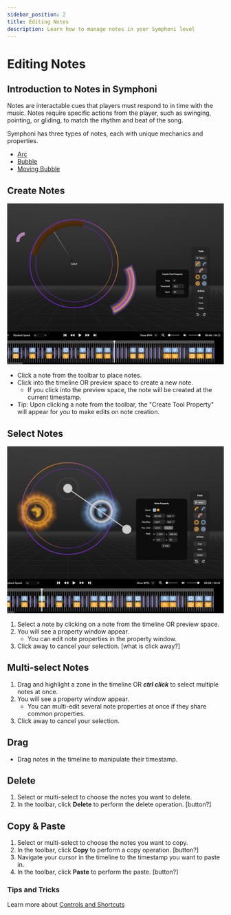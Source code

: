 ```yaml
---
sidebar_position: 2
title: Editing Notes
description: Learn how to manage notes in your Symphoni level
---
```


# Editing Notes

## Introduction to Notes in Symphoni
Notes are interactable cues that players must respond to in time with the music. 
Notes require specific actions from the player, such as swinging, pointing, or gliding, to match the rhythm and beat of the song.

Symphoni has three types of notes, each with unique mechanics and properties.
- [Arc](/docs/map/3-arc.md)
- [Bubble](/docs/map/4-bubble.md)
- [Moving Bubble](/docs/map//5-moving-bubble.md)

## Create Notes
![Create notes](/img/createArcs.png)
- Click a note from the toolbar to place notes.
- Click into the timeline OR preview space to create a new note.
    - If you click into the preview space, the note will be created at the current timestamp.
- Tip: Upon clicking a note from the toolbar, the "Create Tool Property" will appear for you to make edits on note creation.

## Select Notes
![Select notes](/img/selectBubble.png)
1. Select a note by clicking on a note from the timeline OR preview space.
2. You will see a property window appear.
    - You can edit note properties in the property window.
3. Click away to cancel your selection. [what is click away?]

## Multi-select Notes
1. Drag and highlight a zone in the timeline OR **_ctrl click_** to select multiple notes at once.
2. You will see a property window appear.
    - You can multi-edit several note properties at once if they share common properties.
3. Click away to cancel your selection.

## Drag
- Drag notes in the timeline to manipulate their timestamp.

## Delete
1. Select or multi-select to choose the notes you want to delete.
2. In the toolbar, click **Delete** to perform the delete operation. [button?]

## Copy & Paste
1. Select or multi-select to choose the notes you want to copy.
2. In the toolbar, click **Copy** to perform a copy operation. [button?]
3. Navigate your cursor in the timeline to the timestamp you want to paste in.
4. In the toolbar, click **Paste** to perform the paste. [button?]

### Tips and Tricks
Learn more about [Controls and Shortcuts](/docs/controls)